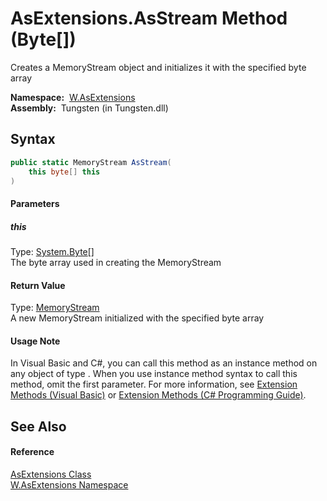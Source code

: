 AsExtensions.AsStream Method (Byte[])
=====================================
   Creates a MemoryStream object and initializes it with the specified byte array

  **Namespace:**  [W.AsExtensions][1]  
  **Assembly:**  Tungsten (in Tungsten.dll)

Syntax
------

```csharp
public static MemoryStream AsStream(
	this byte[] this
)
```

#### Parameters

##### *this*
Type: [System.Byte][2][]  
The byte array used in creating the MemoryStream

#### Return Value
Type: [MemoryStream][3]  
A new MemoryStream initialized with the specified byte array
#### Usage Note
In Visual Basic and C#, you can call this method as an instance method on any object of type . When you use instance method syntax to call this method, omit the first parameter. For more information, see [Extension Methods (Visual Basic)][4] or [Extension Methods (C# Programming Guide)][5].

See Also
--------

#### Reference
[AsExtensions Class][6]  
[W.AsExtensions Namespace][1]  

[1]: ../README.md
[2]: http://msdn.microsoft.com/en-us/library/yyb1w04y
[3]: http://msdn.microsoft.com/en-us/library/9a84386f
[4]: http://msdn.microsoft.com/en-us/library/bb384936.aspx
[5]: http://msdn.microsoft.com/en-us/library/bb383977.aspx
[6]: README.md